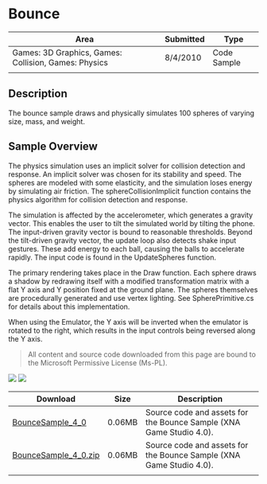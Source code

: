 # Bounce

|Area|Submitted|Type|
|-|-|-|
Games: 3D Graphics, Games: Collision, Games: Physics|8/4/2010|Code Sample
||||

## Description

The bounce sample draws and physically simulates 100 spheres of varying size, mass, and weight.

## Sample Overview

The physics simulation uses an implicit solver for collision detection and response. An implicit solver was chosen for its stability and speed. The spheres are modeled with some elasticity, and the simulation loses energy by simulating air friction. The sphereCollisionImplicit function contains the physics algorithm for collision detection and response.

The simulation is affected by the accelerometer, which generates a gravity vector. This enables the user to tilt the simulated world by tilting the phone. The input-driven gravity vector is bound to reasonable thresholds. Beyond the tilt-driven gravity vector, the update loop also detects shake input gestures. These add energy to each ball, causing the balls to accelerate rapidly. The input code is found in the UpdateSpheres function.  

The primary rendering takes place in the Draw function. Each sphere draws a shadow by redrawing itself with a modified transformation matrix with a flat Y axis and Y position fixed at the ground plane. The spheres themselves are procedurally generated and use vertex lighting. See SpherePrimitive.cs for details about this implementation.

When using the Emulator, the Y axis will be inverted when the emulator is rotated to the right, which results in the input controls being reversed along the Y axis.

> All content and source code downloaded from this page are bound to the Microsoft Permissive License (Ms-PL).

![](https://github.com/simondarksidej/XNAGameStudio/blob/archive/Images/Bounce1.png?raw=true)
![](https://github.com/simondarksidej/XNAGameStudio/blob/archive/Images/Bounce2.png?raw=true)

Download | Size | Description
---|---|---|
[BounceSample_4_0](https://github.com/simondarksidej/XNAGameStudio/tree/archive/Samples/BounceSample_4_0) | 0.06MB | Source code and assets for the Bounce Sample (XNA Game Studio 4.0).
[BounceSample_4_0.zip](https://github.com/simondarksidej/XNAGameStudioZips/raw/zips/BounceSample_4_0.zip) | 0.06MB | Source code and assets for the Bounce Sample (XNA Game Studio 4.0).
||||
